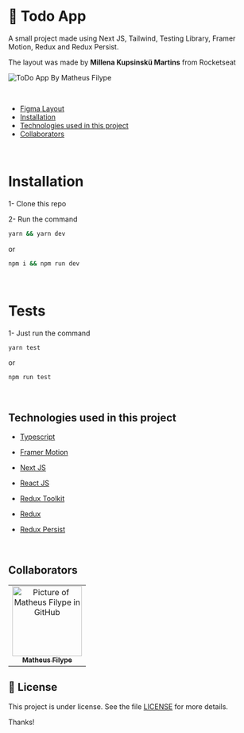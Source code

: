 # 📝 Todo App

A small project made using Next JS, Tailwind, Testing Library, Framer Motion, Redux and Redux Persist.

The layout was made by **Millena Kupsinskü Martins** from Rocketseat


![ToDo App By Matheus Filype](https://user-images.githubusercontent.com/67132916/175569806-0321d3ca-f044-4610-9670-176383cc6224.png)

<br/>

- [Figma Layout](https://www.figma.com/file/DqDUgmCzozR9c3dKW8MZYT/ToDo-List-(Copy)?node-id=101%3A98)
- [Installation](#installation)
- [Technologies used in this project](#technologies-used-in-this-project)
- [Collaborators](#collaborators)

<br/>

# <strong>Installation</strong>

1- Clone this repo


2- Run the command

```bash
yarn && yarn dev
```

or

```bash
npm i && npm run dev
```

<br/>

# Tests

1- Just run the command

```bash
yarn test
```

or

```bash
npm run test
```
</br>

## Technologies used in this project

- [Typescript](https://www.typescriptlang.org/)

- [Framer Motion](https://www.framer.com/motion/)

- [Next JS](https://nextjs.org/)

- [React JS](https://pt-br.reactjs.org/)

- [Redux Toolkit](https://redux-toolkit.js.org/)

- [Redux](https://redux.js.org/)

- [Redux Persist](https://github.com/rt2zz/redux-persist)

<br/>

## Collaborators

<table>
  <tr>
    <td align="center">
      <a href="#">
        <img src="https://avatars.githubusercontent.com/u/67132916?v=4" width="140px;" alt="Picture of Matheus Filype in GitHub"/><br>
        <sub>
          <b>Matheus Filype</b>
        </sub>
      </a>
    </td>
  </tr>
</table>

## 📝 License

This project is under license. See the file [LICENSE](LICENSE.md) for more details.

Thanks!
